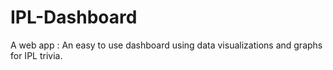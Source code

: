 # IPL-Dashboard
A web app : An easy to use dashboard using data visualizations and graphs for IPL trivia.

